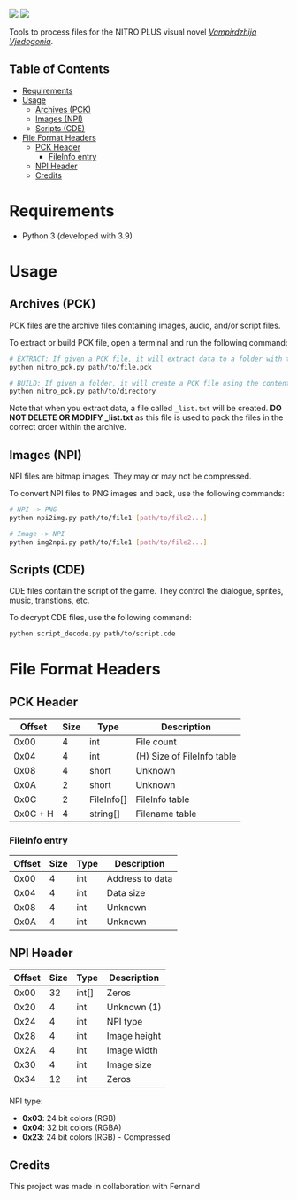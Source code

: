 <img src="https://img.shields.io/badge/license-Apache%202.0-green"> <img src="https://img.shields.io/badge/python-v3-blue">

Tools to process files for the NITRO PLUS visual novel _[Vampirdzhija Vjedogonia](https://vndb.org/v433)_.

## Table of Contents <!-- omit in toc -->

- [Requirements](#requirements)
- [Usage](#usage)
  - [Archives (PCK)](#archives-pck)
  - [Images (NPI)](#images-npi)
  - [Scripts (CDE)](#scripts-cde)
- [File Format Headers](#file-format-headers)
  - [PCK Header](#pck-header)
    - [FileInfo entry](#fileinfo-entry)
  - [NPI Header](#npi-header)
  - [Credits](#credits)

# Requirements

- Python 3 (developed with 3.9)

# Usage

## Archives (PCK)

PCK files are the archive files containing images, audio, and/or script files.

To extract or build PCK file, open a terminal and run the following command:

```bash
# EXTRACT: If given a PCK file, it will extract data to a folder with the same name
python nitro_pck.py path/to/file.pck

# BUILD: If given a folder, it will create a PCK file using the contents of the file
python nitro_pck.py path/to/directory
```

Note that when you extract data, a file called `_list.txt` will be created. **DO NOT DELETE OR MODIFY \_list.txt** as this file is used to pack the files in the correct order within the archive.

## Images (NPI)

NPI files are bitmap images. They may or may not be compressed.

To convert NPI files to PNG images and back, use the following commands:

```bash
# NPI -> PNG
python npi2img.py path/to/file1 [path/to/file2...]

# Image -> NPI
python img2npi.py path/to/file1 [path/to/file2...]

```

## Scripts (CDE)

CDE files contain the script of the game. They control the dialogue, sprites, music, transtions, etc.

To decrypt CDE files, use the following command:

```bash
python script_decode.py path/to/script.cde
```

# File Format Headers

## PCK Header

| Offset   | Size | Type       | Description                |
| -------- | ---- | ---------- | -------------------------- |
| 0x00     | 4    | int        | File count                 |
| 0x04     | 4    | int        | (H) Size of FileInfo table |
| 0x08     | 4    | short      | Unknown                    |
| 0x0A     | 2    | short      | Unknown                    |
| 0x0C     | 2    | FileInfo[] | FileInfo table             |
| 0x0C + H | 4    | string[]   | Filename table             |

### FileInfo entry

| Offset | Size | Type | Description     |
| ------ | ---- | ---- | --------------- |
| 0x00   | 4    | int  | Address to data |
| 0x04   | 4    | int  | Data size       |
| 0x08   | 4    | int  | Unknown         |
| 0x0A   | 4    | int  | Unknown         |

## NPI Header

| Offset | Size | Type  | Description  |
| ------ | ---- | ----- | ------------ |
| 0x00   | 32   | int[] | Zeros        |
| 0x20   | 4    | int   | Unknown (1)  |
| 0x24   | 4    | int   | NPI type     |
| 0x28   | 4    | int   | Image height |
| 0x2A   | 4    | int   | Image width  |
| 0x30   | 4    | int   | Image size   |
| 0x34   | 12   | int   | Zeros        |

NPI type:

- **0x03**: 24 bit colors (RGB)
- **0x04**: 32 bit colors (RGBA)
- **0x23**: 24 bit colors (RGB) - Compressed

## Credits

This project was made in collaboration with Fernand
